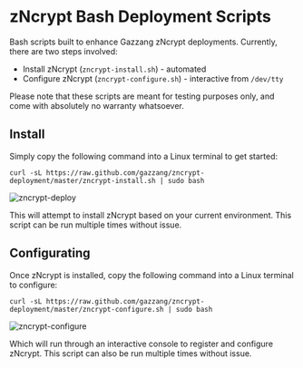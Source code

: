 zNcrypt Bash Deployment Scripts
==========================

Bash scripts built to enhance Gazzang zNcrypt deployments. Currently, there are two steps involved:
* Install zNcrypt (`zncrypt-install.sh`) - automated
* Configure zNcrypt (`zncrypt-configure.sh`) - interactive from `/dev/tty`

Please note that these scripts are meant for testing purposes only, and come with absolutely no warranty whatsoever.

Install
-------

Simply copy the following command into a Linux terminal to get started:
```
curl -sL https://raw.github.com/gazzang/zncrypt-deployment/master/zncrypt-install.sh | sudo bash
```

![zncrypt-deploy](https://s3.amazonaws.com/gazzang-implementation/zncrypt-install-run.gif)

This will attempt to install zNcrypt based on your current environment. This script can be run multiple times without issue.

Configurating
-------------

Once zNcrypt is installed, copy the following command into a Linux terminal to configure:

```
curl -sL https://raw.github.com/gazzang/zncrypt-deployment/master/zncrypt-configure.sh | sudo bash
```

![zncrypt-configure](https://s3.amazonaws.com/gazzang-implementation/zncrypt-configure-run.gif)

Which will run through an interactive console to register and configure zNcrypt. This script can also be run multiple times without issue.

